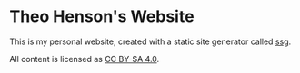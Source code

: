 # Theo Henson's Website

This is my personal website, created with a static site generator called [ssg](https://www.romanzolotarev.com/ssg.html).

All content is licensed as [CC BY-SA 4.0](https://creativecommons.org/licenses/by-sa/4.0/).
